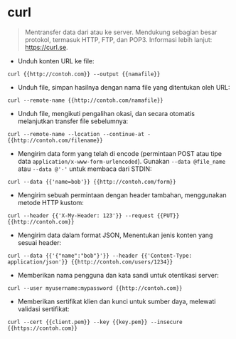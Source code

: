# curl

> Mentransfer data dari atau ke server.
> Mendukung sebagian besar protokol, termasuk HTTP, FTP, dan POP3.
> Informasi lebih lanjut: <https://curl.se>.

- Unduh konten URL ke file:

`curl {{http://contoh.com}} --output {{namafile}}`

- Unduh file, simpan hasilnya dengan nama file yang ditentukan oleh URL:

`curl --remote-name {{http://contoh.com/namafile}}`

- Unduh file, mengikuti pengalihan okasi, dan secara otomatis melanjutkan transfer file sebelumnya:

`curl --remote-name --location --continue-at - {{http://contoh.com/filename}}`

- Mengirim data form yang telah di encode (permintaan POST atau tipe data `application/x-www-form-urlencoded`). Gunakan `--data @file_name` atau `--data @'-'` untuk membaca dari STDIN:

`curl --data {{'name=bob'}} {{http://contoh.com/form}}`

- Mengirim sebuah permintaan dengan header tambahan, menggunakan metode HTTP kustom:

`curl --header {{'X-My-Header: 123'}} --request {{PUT}} {{http://contoh.com}}`

- Mengirim data dalam format JSON, Menentukan jenis konten yang sesuai header:

`curl --data {{'{"name":"bob"}'}} --header {{'Content-Type: application/json'}} {{http://contoh.com/users/1234}}`

- Memberikan nama pengguna dan kata sandi untuk otentikasi server:

`curl --user myusername:mypassword {{http://contoh.com}}`

- Memberikan sertifikat klien dan kunci untuk sumber daya, melewati validasi sertifikat:

`curl --cert {{client.pem}} --key {{key.pem}} --insecure {{https://contoh.com}}`
